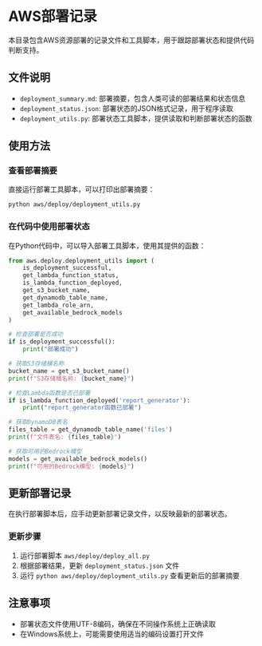# AWS部署记录

本目录包含AWS资源部署的记录文件和工具脚本，用于跟踪部署状态和提供代码判断支持。

## 文件说明

- `deployment_summary.md`: 部署摘要，包含人类可读的部署结果和状态信息
- `deployment_status.json`: 部署状态的JSON格式记录，用于程序读取
- `deployment_utils.py`: 部署状态工具脚本，提供读取和判断部署状态的函数

## 使用方法

### 查看部署摘要

直接运行部署工具脚本，可以打印出部署摘要：

```bash
python aws/deploy/deployment_utils.py
```

### 在代码中使用部署状态

在Python代码中，可以导入部署工具脚本，使用其提供的函数：

```python
from aws.deploy.deployment_utils import (
    is_deployment_successful,
    get_lambda_function_status,
    is_lambda_function_deployed,
    get_s3_bucket_name,
    get_dynamodb_table_name,
    get_lambda_role_arn,
    get_available_bedrock_models
)

# 检查部署是否成功
if is_deployment_successful():
    print("部署成功")

# 获取S3存储桶名称
bucket_name = get_s3_bucket_name()
print(f"S3存储桶名称: {bucket_name}")

# 检查Lambda函数是否已部署
if is_lambda_function_deployed('report_generator'):
    print("report_generator函数已部署")

# 获取DynamoDB表名
files_table = get_dynamodb_table_name('files')
print(f"文件表名: {files_table}")

# 获取可用的Bedrock模型
models = get_available_bedrock_models()
print(f"可用的Bedrock模型: {models}")
```

## 更新部署记录

在执行部署脚本后，应手动更新部署记录文件，以反映最新的部署状态。

### 更新步骤

1. 运行部署脚本 `aws/deploy/deploy_all.py`
2. 根据部署结果，更新 `deployment_status.json` 文件
3. 运行 `python aws/deploy/deployment_utils.py` 查看更新后的部署摘要

## 注意事项

- 部署状态文件使用UTF-8编码，确保在不同操作系统上正确读取
- 在Windows系统上，可能需要使用适当的编码设置打开文件 